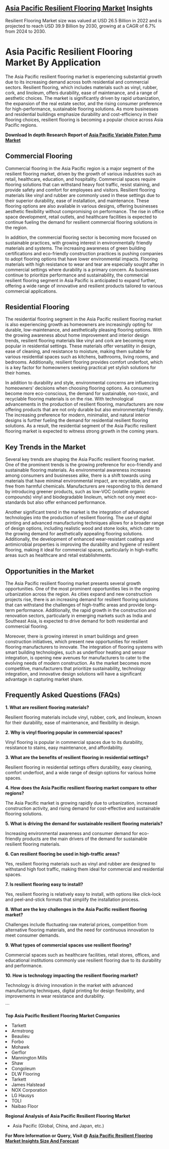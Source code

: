 <h2><a href="https://www.verifiedmarketreports.com/download-sample/?rid=79017&amp;utm_source=Github-Feb&amp;utm_medium=219" target="_blank">Asia Pacific Resilient Flooring Market</a> Insights</h2><p>Resilient Flooring Market size was valued at USD 26.5 Billion in 2022 and is projected to reach USD 39.9 Billion by 2030, growing at a CAGR of 6.7% from 2024 to 2030.</p><p><h1>Asia Pacific Resilient Flooring Market By Application</h1> <p>The Asia Pacific resilient flooring market is experiencing substantial growth due to its increasing demand across both residential and commercial sectors. Resilient flooring, which includes materials such as vinyl, rubber, cork, and linoleum, offers durability, ease of maintenance, and a range of aesthetic choices. The market is significantly driven by rapid urbanization, the expansion of the real estate sector, and the rising consumer preference for high-performance, sustainable flooring solutions. As more businesses and residential buildings emphasize durability and cost-efficiency in their flooring choices, resilient flooring is becoming a popular choice across Asia Pacific regions.</p> <p><p><strong>Download In depth Research Report of <a href="https://www.verifiedmarketreports.com/download-sample/?rid=236118&amp;utm_source=Pulse-Dec&amp;utm_medium=219" target="_blank">Asia Pacific Variable Piston Pump Market</a></strong></p></p> <h2>Commercial Flooring</h2> <p>Commercial flooring in the Asia Pacific region is a major segment of the resilient flooring market, driven by the growth of various industries such as retail, healthcare, education, and hospitality. Commercial spaces require flooring solutions that can withstand heavy foot traffic, resist staining, and provide safety and comfort for employees and visitors. Resilient flooring materials like vinyl and rubber are commonly used in these settings due to their superior durability, ease of installation, and maintenance. These flooring options are also available in various designs, offering businesses aesthetic flexibility without compromising on performance. The rise in office space development, retail outlets, and healthcare facilities is expected to continue fueling the demand for resilient commercial flooring solutions in the region.</p> <p>In addition, the commercial flooring sector is becoming more focused on sustainable practices, with growing interest in environmentally friendly materials and systems. The increasing awareness of green building certifications and eco-friendly construction practices is pushing companies to adopt flooring options that have lower environmental impacts. Flooring materials with high resistance to wear and tear are especially sought after in commercial settings where durability is a primary concern. As businesses continue to prioritize performance and sustainability, the commercial resilient flooring segment in Asia Pacific is anticipated to expand further, offering a wide range of innovative and resilient products tailored to various commercial applications.</p> <h2>Residential Flooring</h2> <p>The residential flooring segment in the Asia Pacific resilient flooring market is also experiencing growth as homeowners are increasingly opting for durable, low-maintenance, and aesthetically pleasing flooring options. With the growing awareness about home improvement and interior design trends, resilient flooring materials like vinyl and cork are becoming more popular in residential settings. These materials offer versatility in design, ease of cleaning, and resistance to moisture, making them suitable for various residential spaces such as kitchens, bathrooms, living rooms, and bedrooms. Additionally, resilient flooring provides comfort underfoot, which is a key factor for homeowners seeking practical yet stylish solutions for their homes.</p> <p>In addition to durability and style, environmental concerns are influencing homeowners' decisions when choosing flooring options. As consumers become more eco-conscious, the demand for sustainable, non-toxic, and recyclable flooring materials is on the rise. With technological advancements in the production of resilient flooring, manufacturers are now offering products that are not only durable but also environmentally friendly. The increasing preference for modern, minimalist, and natural interior designs is further fueling the demand for residential resilient flooring solutions. As a result, the residential segment of the Asia Pacific resilient flooring market is expected to witness strong growth in the coming years.</p> <h2>Key Trends in the Market</h2> <p>Several key trends are shaping the Asia Pacific resilient flooring market. One of the prominent trends is the growing preference for eco-friendly and sustainable flooring materials. As environmental awareness increases among consumers and businesses alike, there is a shift towards using materials that have minimal environmental impact, are recyclable, and are free from harmful chemicals. Manufacturers are responding to this demand by introducing greener products, such as low-VOC (volatile organic compounds) vinyl and biodegradable linoleum, which not only meet eco-standards but also offer enhanced performance.</p> <p>Another significant trend in the market is the integration of advanced technologies into the production of resilient flooring. The use of digital printing and advanced manufacturing techniques allows for a broader range of design options, including realistic wood and stone looks, which cater to the growing demand for aesthetically appealing flooring solutions. Additionally, the development of enhanced wear-resistant coatings and antimicrobial properties is improving the durability and hygiene of resilient flooring, making it ideal for commercial spaces, particularly in high-traffic areas such as healthcare and retail establishments.</p> <h2>Opportunities in the Market</h2> <p>The Asia Pacific resilient flooring market presents several growth opportunities. One of the most prominent opportunities lies in the ongoing urbanization across the region. As cities expand and new construction projects rise, there is an increasing demand for resilient flooring solutions that can withstand the challenges of high-traffic areas and provide long-term performance. Additionally, the rapid growth in the construction and renovation sectors, particularly in emerging markets such as India and Southeast Asia, is expected to drive demand for both residential and commercial flooring.</p> <p>Moreover, there is growing interest in smart buildings and green construction initiatives, which present new opportunities for resilient flooring manufacturers to innovate. The integration of flooring systems with smart building technologies, such as underfloor heating and sensor integration, is opening new avenues for manufacturers to cater to the evolving needs of modern construction. As the market becomes more competitive, manufacturers that prioritize sustainability, technology integration, and innovative design solutions will have a significant advantage in capturing market share.</p> <h2>Frequently Asked Questions (FAQs)</h2> <p><b>1. What are resilient flooring materials?</b></p> <p>Resilient flooring materials include vinyl, rubber, cork, and linoleum, known for their durability, ease of maintenance, and flexibility in design.</p> <p><b>2. Why is vinyl flooring popular in commercial spaces?</b></p> <p>Vinyl flooring is popular in commercial spaces due to its durability, resistance to stains, easy maintenance, and affordability.</p> <p><b>3. What are the benefits of resilient flooring in residential settings?</b></p> <p>Resilient flooring in residential settings offers durability, easy cleaning, comfort underfoot, and a wide range of design options for various home spaces.</p> <p><b>4. How does the Asia Pacific resilient flooring market compare to other regions?</b></p> <p>The Asia Pacific market is growing rapidly due to urbanization, increased construction activity, and rising demand for cost-effective and sustainable flooring solutions.</p> <p><b>5. What is driving the demand for sustainable resilient flooring materials?</b></p> <p>Increasing environmental awareness and consumer demand for eco-friendly products are the main drivers of the demand for sustainable resilient flooring materials.</p> <p><b>6. Can resilient flooring be used in high-traffic areas?</b></p> <p>Yes, resilient flooring materials such as vinyl and rubber are designed to withstand high foot traffic, making them ideal for commercial and residential spaces.</p> <p><b>7. Is resilient flooring easy to install?</b></p> <p>Yes, resilient flooring is relatively easy to install, with options like click-lock and peel-and-stick formats that simplify the installation process.</p> <p><b>8. What are the key challenges in the Asia Pacific resilient flooring market?</b></p> <p>Challenges include fluctuating raw material prices, competition from alternative flooring materials, and the need for continuous innovation to meet consumer demands.</p> <p><b>9. What types of commercial spaces use resilient flooring?</b></p> <p>Commercial spaces such as healthcare facilities, retail stores, offices, and educational institutions commonly use resilient flooring due to its durability and performance.</p> <p><b>10. How is technology impacting the resilient flooring market?</b></p> <p>Technology is driving innovation in the market with advanced manufacturing techniques, digital printing for design flexibility, and improvements in wear resistance and durability.</p> ```</p><p><strong>Top Asia Pacific Resilient Flooring Market Companies</strong></p><div data-test-id=""><p><li>Tarkett</li><li> Armstrong</li><li> Beaulieu</li><li> Forbo</li><li> Mohawk</li><li> Gerflor</li><li> Mannington Mills</li><li> Shaw</li><li> Congoleum</li><li> DLW Flooring</li><li> Tarkett</li><li> James Halstead</li><li> NOX Corporation</li><li> LG Hausys</li><li> TOLI</li><li> Naibao Floor</li></p><div><strong>Regional Analysis of&nbsp;Asia Pacific Resilient Flooring Market</strong></div><ul><li dir="ltr"><p dir="ltr">Asia Pacific (Global, China, and Japan, etc.)</p></li></ul><p><strong>For More Information or Query, Visit @&nbsp;</strong><strong><a href="https://www.verifiedmarketreports.com/product/global-resilient-flooring-market-growth-2019-2024/?utm_source=Github-Feb&amp;utm_medium=219" target="_blank">Asia Pacific Resilient Flooring Market Insights Size And Forecast</a></strong></p></div><h2>&nbsp;</h2><div data-test-id="">&nbsp;</div>
